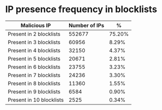 # IP presence frequency in blocklists
| Malicious IP | Number of IPs | % |
|----|----|----|
| Present in 2 blocklists | 552677 | 75.20% |
| Present in 3 blocklists | 60956 | 8.29% |
| Present in 4 blocklists | 32150 | 4.37% |
| Present in 5 blocklists | 20671 | 2.81% |
| Present in 6 blocklists | 23755 | 3.23% |
| Present in 7 blocklists | 24236 | 3.30% |
| Present in 8 blocklists | 11360 | 1.55% |
| Present in 9 blocklists | 6584 | 0.90% |
| Present in 10 blocklists | 2525 | 0.34% |
